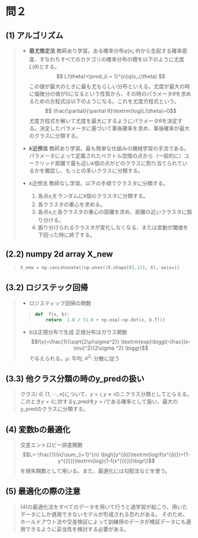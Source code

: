 # 問２
## (1) アルゴリズム
> - **最尤推定法**
> 教師あり学習。ある確率分布$q(x_i;\theta)$から生起する確率密度、すなわちすべてのカテゴリの確率分布の積を以下のように尤度$L(\theta)$とする。
> $$
L(\theta)=\prod_{i = 1}^{n}q(x_i;\theta)
$$この値が最大のときに最も尤もらしい分布といえる。尤度が最大の時に偏微分の値が0になるという性質から、その時のパラメータ$\theta$を求めるための方程式は以下のようになる。これを尤度方程式という。
> $$ \frac{\partial}{\partial θ}\textrm{log}L(\theta)=0$$尤度方程式を解いて尤度を最大にするようにパラメータ$\theta$を決定する。決定したパラメータに基づいて事後確率を求め、事後確率が最大のクラスに分類する。
> 
> - **$k$近傍法**
> 教師あり学習。最も簡単な仕組みの機械学習の手法である。パラメータによって定義されたベクトル空間の点から（一般的に）ユークリッド距離で最も近い$k$個の点がどのクラスに割り当てられているかを確認し、もっとの多いクラスに分類する。
> 
> - $k$近傍法
> 教師なし学習。以下の手順でクラスタに分類する。
>	1. 各点$x_i$をランダムに$k$個のクラスタに分類する。
>	2. 各クラスタの重心を求める。
>	3. 各点$x_i$と各クラスタの重心の距離を求め、距離の近いクラスタに振り分ける。
>	4. 振り分けられるクラスタが変化しなくなる、または変動が閾値を下回った時に終了する。

## (2.2) **numpy 2d array X_new**

> ```python:question2.py
> X_new = np.concatenate((np.ones((X.shape[0],1)), X), axis=1)
> ```

## (3.2) **ロジステック回帰**
> - ロジスティック回帰の関数
> > ```python
>  > def  f(x, b):
> >  	return  1.0 / (1.0 + np.exp(-np.dot(x, b.T)))
> > ```
> - bは正規分布で生成
> 正規分布はガウス関数$$f(x)=\frac{1}{\sqrt{2\pi\sigma^2}}
> \textrm{exp}\biggl(-\frac{(x-\mu)^2}{2\sigma ^2} \biggr)$$
> で与えられる。$\mu$: 平均, $\sigma^2$: 分散に従う

## (3.3) **他クラス分類の時のy_predの扱い**

> クラス$i\in\{1,\cdots,n\}$について、$y=i,y\neq i$のニクラス分類としてとらえる。このとき$y=i$に対するy_predを$y=i$である確率として扱い、最大のy_predのクラスに分類する。

## (4) 変数bの最適化

> 交差エントロピー誤差関数
> $$L=-\frac{1}{n}\sum_{i=1}^{n} \bigl\{y^{(i)}\textrm{log}f(x^{(i)})+(1-y^{(i)})\textrm{log}(1-f(x^{(i)}))\bigr\}$$
> を損失関数として用いる。また、最適化には勾配法などを使う。

## (5) 最適化の際の注意

> (4)の最適化法をすべてのデータを用いて行うと過学習が起こり、用いたデータにしか適用できないモデルが形成される恐れがある。
> そのため、ホールドアウト法や交差検証によって訓練用のデータが検証データにも適用できるように妥当性を検討する必要がある。